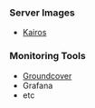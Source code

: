 
### Server Images
+ [Kairos](https://kairos.io/)
### Monitoring Tools
+ [Groundcover](https://www.groundcover.com/home-page?ea-publisher=readthedocs)
+ Grafana
+ etc


